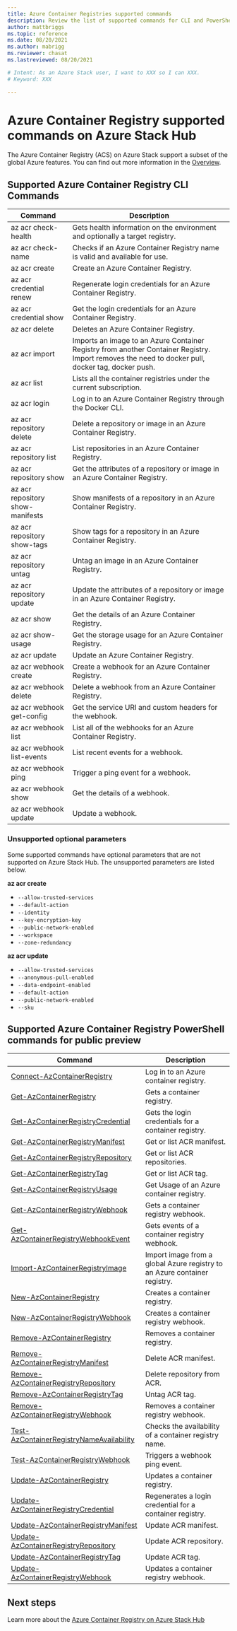 ```yaml
---
title: Azure Container Registries supported commands 
description: Review the list of supported commands for CLI and PowerShell for Azure Container Registries on Azure Stack Hub.
author: mattbriggs
ms.topic: reference
ms.date: 08/20/2021
ms.author: mabrigg
ms.reviewer: chasat
ms.lastreviewed: 08/20/2021

# Intent: As an Azure Stack user, I want to XXX so I can XXX.
# Keyword: XXX

---
```


# Azure Container Registry supported commands on Azure Stack Hub

The Azure Container Registry (ACS) on Azure Stack support a subset of the global Azure
features. You can find out more information in the [Overview](container-registry-overview.md).

## Supported Azure Container Registry CLI Commands

| Command | Description |
|---|---|
| az acr check-health | Gets health information on the environment and optionally a target registry. |
| az acr check-name | Checks if an Azure Container Registry name is valid and available for use. |
| az acr create | Create an Azure Container Registry. |
| az acr credential renew | Regenerate login credentials for an Azure Container Registry. |
| az acr credential show | Get the login credentials for an Azure Container Registry. |
| az acr delete | Deletes an Azure Container Registry. |
| az acr import | Imports an image to an Azure Container Registry from another Container Registry. Import removes the need to docker pull, docker tag, docker push. |
| az acr list | Lists all the container registries under the current subscription. |
| az acr login | Log in to an Azure Container Registry through the Docker CLI. |
| az acr repository delete | Delete a repository or image in an Azure Container Registry. |
| az acr repository list | List repositories in an Azure Container Registry. |
| az acr repository show | Get the attributes of a repository or image in an Azure Container Registry. |
| az acr repository show-manifests | Show manifests of a repository in an Azure Container Registry. |
| az acr repository show-tags | Show tags for a repository in an Azure Container Registry. |
| az acr repository untag | Untag an image in an Azure Container Registry. |
| az acr repository update | Update the attributes of a repository or image in an Azure Container Registry. |
| az acr show | Get the details of an Azure Container Registry. |
| az acr show-usage | Get the storage usage for an Azure Container Registry. |
| az acr update | Update an Azure Container Registry. |
| az acr webhook create | Create a webhook for an Azure Container Registry. |
| az acr webhook delete | Delete a webhook from an Azure Container Registry. |
| az acr webhook get-config | Get the service URI and custom headers for the webhook. |
| az acr webhook list | List all of the webhooks for an Azure Container Registry. |
| az acr webhook list-events | List recent events for a webhook. |
| az acr webhook ping | Trigger a ping event for a webhook. |
| az acr webhook show | Get the details of a webhook. |
| az acr webhook update | Update a webhook. |

### Unsupported optional parameters

Some supported commands have optional parameters that are not supported on Azure Stack Hub. The unsupported parameters are listed below.

**az acr create**
 - `--allow-trusted-services`  
 - `--default-action`  
 - `--identity`  
 - `--key-encryption-key`  
 - `--public-network-enabled`  
 - `--workspace`  
 - `--zone-redundancy`  

**az acr update**
 - `--allow-trusted-services`
 - `--anonymous-pull-enabled`
 - `--data-endpoint-enabled`
 - `--default-action`
 - `--public-network-enabled`
 - `--sku`

## Supported Azure Container Registry PowerShell commands for public preview

| Command | Description |
|---|---|
| [Connect-AzContainerRegistry](/powershell/module/az.containerregistry/connect-azcontainerregistry?view=azps-5.9.0)                           | Log in to an Azure container registry.                                     |
| [Get-AzContainerRegistry](/powershell/module/az.containerregistry/get-azcontainerregistry?view=azps-5.9.0)                                   | Gets a container registry.                                                |
| [Get-AzContainerRegistryCredential](/powershell/module/az.containerregistry/get-azcontainerregistrycredential?view=azps-5.9.0)               | Gets the login credentials for a container registry.                      |
| [Get-AzContainerRegistryManifest](/powershell/module/az.containerregistry/get-azcontainerregistrymanifest?view=azps-5.9.0)                   | Get or list ACR manifest.                                                 |
| [Get-AzContainerRegistryRepository](/powershell/module/az.containerregistry/get-azcontainerregistryrepository?view=azps-5.9.0)               | Get or list ACR repositories.                                             |
| [Get-AzContainerRegistryTag](/powershell/module/az.containerregistry/get-azcontainerregistrytag?view=azps-5.9.0)                             | Get or list ACR tag.                                                      |
| [Get-AzContainerRegistryUsage](/powershell/module/az.containerregistry/get-azcontainerregistryusage?view=azps-5.9.0)                         | Get Usage of an Azure container registry.                                 |
| [Get-AzContainerRegistryWebhook](/powershell/module/az.containerregistry/get-azcontainerregistrywebhook?view=azps-5.9.0)                     | Gets a container registry webhook.                                        |
| [Get-AzContainerRegistryWebhookEvent](/powershell/module/az.containerregistry/get-azcontainerregistrywebhookevent?view=azps-5.9.0)           | Gets events of a container registry webhook.                              |
| [Import-AzContainerRegistryImage](/powershell/module/az.containerregistry/import-azcontainerregistryimage?view=azps-5.9.0)                   | Import image from a global Azure registry to an Azure container registry. |
| [New-AzContainerRegistry](/powershell/module/az.containerregistry/new-azcontainerregistry?view=azps-5.9.0)                                   | Creates a container registry.                                             |                      |                           |
| [New-AzContainerRegistryWebhook](/powershell/module/az.containerregistry/new-azcontainerregistrywebhook?view=azps-5.9.0)                     | Creates a container registry webhook.                                     |
| [Remove-AzContainerRegistry](/powershell/module/az.containerregistry/remove-azcontainerregistry?view=azps-5.9.0)                             | Removes a container registry.                                             |
| [Remove-AzContainerRegistryManifest](/powershell/module/az.containerregistry/remove-azcontainerregistrymanifest?view=azps-5.9.0)             | Delete ACR manifest.                                                      |
| [Remove-AzContainerRegistryRepository](/powershell/module/az.containerregistry/remove-azcontainerregistryrepository?view=azps-5.9.0)         | Delete repository from ACR.                                               |
| [Remove-AzContainerRegistryTag](/powershell/module/az.containerregistry/remove-azcontainerregistrytag?view=azps-5.9.0)                       | Untag ACR tag.                                                            |
| [Remove-AzContainerRegistryWebhook](/powershell/module/az.containerregistry/remove-azcontainerregistrywebhook?view=azps-5.9.0)               | Removes a container registry webhook.                                     |
| [Test-AzContainerRegistryNameAvailability](/powershell/module/az.containerregistry/test-azcontainerregistrynameavailability?view=azps-5.9.0) | Checks the availability of a container registry name.                     |
| [Test-AzContainerRegistryWebhook](/powershell/module/az.containerregistry/test-azcontainerregistrywebhook?view=azps-5.9.0)                   | Triggers a webhook ping event.                                            |
| [Update-AzContainerRegistry](/powershell/module/az.containerregistry/update-azcontainerregistry?view=azps-5.9.0)                             | Updates a container registry.                                             |
| [Update-AzContainerRegistryCredential](/powershell/module/az.containerregistry/update-azcontainerregistrycredential?view=azps-5.9.0)         | Regenerates a login credential for a container registry.                  |
| [Update-AzContainerRegistryManifest](/powershell/module/az.containerregistry/update-azcontainerregistrymanifest?view=azps-5.9.0)             | Update ACR manifest.                                                      |
| [Update-AzContainerRegistryRepository](/powershell/module/az.containerregistry/update-azcontainerregistryrepository?view=azps-5.9.0)         | Update ACR repository.                                                    |
| [Update-AzContainerRegistryTag](/powershell/module/az.containerregistry/update-azcontainerregistrytag?view=azps-5.9.0)                       | Update ACR tag.                                                           |
| [Update-AzContainerRegistryWebhook](/powershell/module/az.containerregistry/update-azcontainerregistrywebhook?view=azps-5.9.0)               | Updates a container registry webhook.                                     |

## Next steps

Learn more about the [Azure Container Registry on Azure Stack Hub](container-registry-overview.md)
